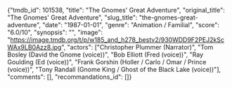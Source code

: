 {"tmdb_id": 101538, "title": "The Gnomes' Great Adventure", "original_title": "The Gnomes' Great Adventure", "slug_title": "the-gnomes-great-adventure", "date": "1987-01-01", "genre": "Animation / Familial", "score": "6.0/10", "synopsis": "", "image": "https://image.tmdb.org/t/p/w185_and_h278_bestv2/930WDD9F2PEJ2kScWAx9LB0Azz8.jpg", "actors": ["Christopher Plummer (Narrator)", "Tom Bosley (David the Gnome (voice))", "Bob Elliott (Fred (voice))", "Ray Goulding (Ed (voice))", "Frank Gorshin (Holler / Carlo / Omar / Prince (voice))", "Tony Randall (Gnome King / Ghost of the Black Lake (voice))"], "comments": [], "recommandations_id": []}